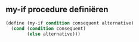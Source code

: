 ## my-if procedure definiëren
```scheme
(define (my-if condition consequent alternative)
  (cond (condition consequent)
        (else alternative)))
```



